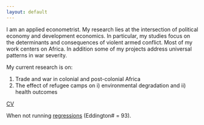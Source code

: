 ```yaml
---
layout: default
---
```

I am an applied econometrist.
My research lies at the intersection of political economy and development economics. 
In particular, my studies focus on the determinants and consequences of violent armed conflict. 
Most of my work centers on Africa. 
In addition some of my projects address universal patterns in war severity. 

My current research is on:

1. Trade and war in colonial and post-colonial Africa
2. The effect of refugee camps on i) environmental degradation and ii) health outcomes

[CV](http://commoneconomist.github.io/files/vanweezel-cv.pdf)

When not running [regressions](https://www.strava.com/athletes/2135375) (Eddington# = 93).
